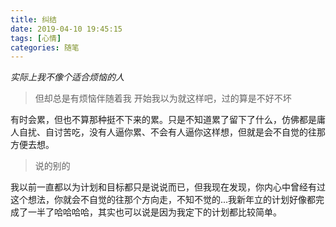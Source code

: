 ```yaml
---
title: 纠结
date: 2019-04-10 19:45:15
tags: [心情]
categories: 随笔
---
```

*实际上我不像个适合烦恼的人*

> 但却总是有烦恼伴随着我
> 开始我以为就这样吧，过的算是不好不坏

有时会累，但也不算那种挺不下来的累。只是不知道累了留下了什么，仿佛都是庸人自扰、自讨苦吃，没有人逼你累、不会有人逼你这样想，但就是会不自觉的往那方便去想。

> 说的别的

我以前一直都以为计划和目标都只是说说而已，但我现在发现，你内心中曾经有过这个想法，你就会不自觉的往那个方向走，不知不觉的...我新年立的计划好像都完成了一半了哈哈哈哈，其实也可以说是因为我定下的计划都比较简单。